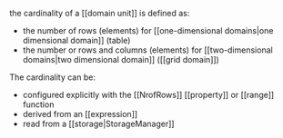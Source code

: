 the cardinality of a [[domain unit]] is defined as:

- the number of rows (elements) for [[one-dimensional domains|one dimensional domain]] (table)
- the number or rows and columns (elements) for [[two-dimensional domains|two dimensional domain]] ([[grid domain]])

The cardinality can be:

-   configured explicitly with the [[NrofRows]] [[property]] or [[range]] function
-   derived from an [[expression]]
-   read from a [[storage|StorageManager]]